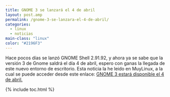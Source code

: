 ```yaml
---
title: GNOME 3 se lanzará el 4 de abril
layout: post.amp
permalink: /gnome-3-se-lanzara-el-4-de-abril/
categories:
  - linux
  - noticias
main-class: "linux"
color: "#2196F3"
---
```

Hace pocos días se lanzó GNOME Shell 2.91.92, y ahora ya se sabe que la versión 3 de Gnome saldrá el día 4 de abril, espero con ganas la llegada de este nuevo entorno de escritorio. Esta notícia la he leido en MuyLinux, a la cual se puede acceder desde este enlace: [GNOME 3 estará disponible el 4 de abril.][1]



 [1]: http://www.muylinux.com/2011/03/25/gnome-3-estara-disponible-el-4-de-abril/

{% include toc.html %}
